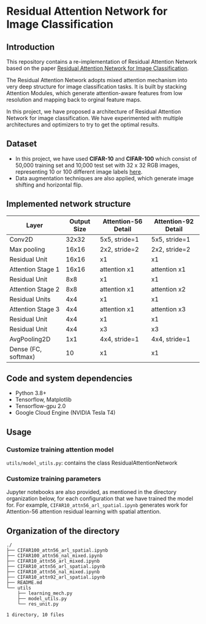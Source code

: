 # Residual Attention Network for Image Classification

##  Introduction
This repository contains a re-implementation of Residual Attention Network based on the paper [Residual Attention Network for Image Classification](https://arxiv.org/pdf/1704.06904.pdf).

The Residual Attention Network adopts mixed attention mechanism into very deep structure for image classification tasks. It is built by stacking Attention Modules, which generate attention-aware features from low resolution and mapping back to orginal feature maps.

In this project, we have proposed a architecture of Residual Attention Network for image classification. We have experimented with multiple architectures and optimizers to try to get the optimal results.

## Dataset
- In this project, we have used **CIFAR-10** and **CIFAR-100** which consist of 50,000 training set and 10,000 test set with 32 x 32 RGB images, representing 10 or 100 different image labels [here](https://www.cs.toronto.edu/~kriz/cifar.html). 
- Data augmentation techniques are also applied, which generate image shifting and horizontal flip.


## Implemented network structure
| Layer       | Output Size | Attention-56 Detail | Attention-92 Detail |
| ----------- | ----------- | ------------------- | ------------------- |
| Conv2D | 32x32 | 5x5, stride=1 | 5x5, stride=1 |
| Max pooling | 16x16 | 2x2, stride=2 | 2x2, stride=2 |
| Residual Unit | 16x16 | x1 | x1 |
| Attention Stage 1 | 16x16 | attention x1 | attention x1 |
| Residual Unit | 8x8  | x1 | x1 |
| Attention Stage 2 | 8x8 | attention x1 | attention x2 |
| Residual Units | 4x4 | x1 | x1 |
| Attention Stage 3 | 4x4 | attention x1 | attention x3 |
| Residual Unit | 4x4 | x1 | x1 |
| Residual Unit | 4x4 | x3 | x3 |
| AvgPooling2D | 1x1 | 4x4, stride=1 | 4x4, stride=1 |
| Dense (FC, softmax) | 10 | x1 | x1 |


## Code and system dependencies
* Python 3.8+
* Tensorflow, Matplotlib
* Tensorflow-gpu 2.0
* Google Cloud Engine (NVIDIA Tesla T4)

## Usage

### Customize training attention model

`utils/model_utils.py`: contains the class ResidualAttentionNetwork

### Customize training parameters

Jupyter notebooks are also provided, as mentioned in the directory organization below, for each configuration that we have trained the model for. For example, `CIFAR10_attn56_arl_spatial.ipynb` generates work for Attention-56 attention residual learning with spatial attention.


## Organization of the directory

```
./
├── CIFAR100_attn56_arl_spatial.ipynb
├── CIFAR100_attn56_nal_mixed.ipynb
├── CIFAR10_attn56_arl_mixed.ipynb
├── CIFAR10_attn56_arl_spatial.ipynb
├── CIFAR10_attn56_nal_mixed.ipynb
├── CIFAR10_attn92_arl_spatial.ipynb
├── README.md
└── utils
    ├── learning_mech.py
    ├── model_utils.py
    └── res_unit.py

1 directory, 10 files
